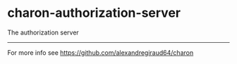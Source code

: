 # charon-authorization-server

The authorization server

---

For more info see https://github.com/alexandregiraud64/charon